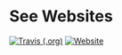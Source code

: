 # See Websites

[![Travis (.org)](https://img.shields.io/travis/see/websites)](https://travis-ci.org/github/see/websites)
[![Website](https://img.shields.io/website?url=https%3A%2F%2Fawesome-see.com)](https://awesome-see.com)
